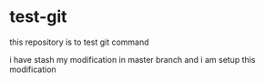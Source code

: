 # test-git
this repository is to test git command

i have stash my modification in master branch and i am setup this modification
